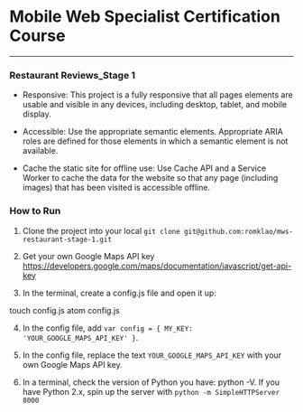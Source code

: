 # Mobile Web Specialist Certification Course
---
### Restaurant Reviews_Stage 1

- Responsive: This project is a fully responsive that all pages elements are usable and visible in any devices, including desktop, tablet, and mobile display.

- Accessible: Use the appropriate semantic elements. Appropriate ARIA roles are defined for those elements in which a semantic element is not available.

- Cache the static site for offline use: Use Cache API and a Service Worker to cache the data for the website so that any page (including images) that has been visited is accessible offline.

### How to Run

1. Clone the project into your local `git clone git@github.com:romklao/mws-restaurant-stage-1.git`

2. Get your own Google Maps API key https://developers.google.com/maps/documentation/javascript/get-api-key

3. In the terminal, create a config.js file and open it up:

touch config.js
atom config.js

4. In the config file, add  `var config = { MY_KEY: 'YOUR_GOOGLE_MAPS_API_KEY' }`.

5. In the config file, replace the text `YOUR_GOOGLE_MAPS_API_KEY` with your own Google Maps API key.

6. In a terminal, check the version of Python you have: python -V. If you have Python 2.x, spin up
  the server with `python -m SimpleHTTPServer 8000`





